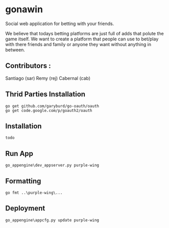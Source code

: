 # gonawin

Social web application for betting with your friends.

We believe that todays betting platforms are just full of adds that polute the game itself.
We want to create a platform that people can use to bet/play with there friends and family or anyone they want without anything in between.


## Contributors :
Santiago (sar)
Remy (rej)
Cabernal (cab)

## Thrid Parties Installation

    go get github.com/garyburd/go-oauth/oauth
    go get code.google.com/p/goauth2/oauth
    
## Installation

    todo
    
## Run App

    go_appengine\dev_appserver.py purple-wing
    
## Formatting

    go fmt ..\purple-wing\...

## Deployment

    go_appengine\appcfg.py update purple-wing
